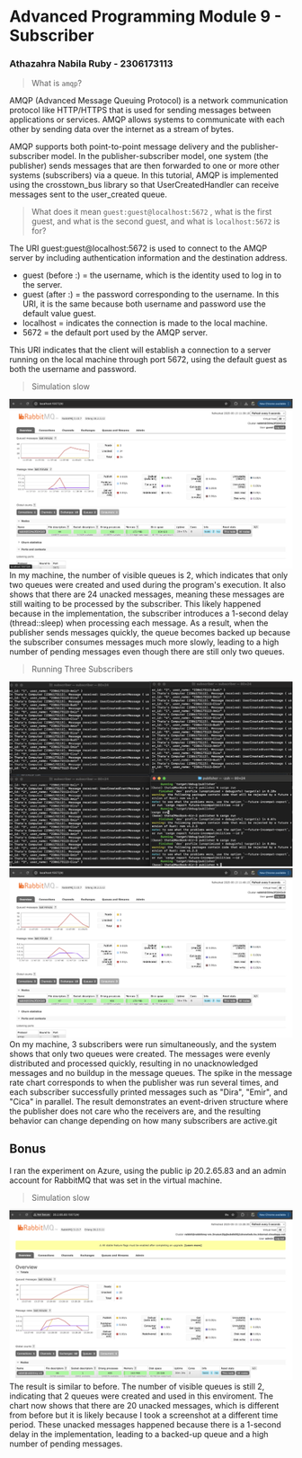# Advanced Programming Module 9 - Subscriber
### Athazahra Nabila Ruby - 2306173113

> What is `amqp`?
 
AMQP (Advanced Message Queuing Protocol) is a network communication protocol like HTTP/HTTPS that is used for sending messages between applications or services. AMQP allows systems to communicate with each other by sending data over the internet as a stream of bytes.

AMQP supports both point-to-point message delivery and the publisher-subscriber model. In the publisher-subscriber model, one system (the publisher) sends messages that are then forwarded to one or more other systems (subscribers) via a queue. In this tutorial, AMQP is implemented using the crosstown_bus library so that UserCreatedHandler can receive messages sent to the user_created queue.

> What does it mean `guest:guest@localhost:5672` , what is the first guest, and what is the second guest, and what is `localhost:5672` is for?
 
The URI guest:guest@localhost:5672 is used to connect to the AMQP server by including authentication information and the destination address.

- guest (before :) = the username, which is the identity used to log in to the server.
- guest (after :) = the password corresponding to the username. In this URI, it is the same because both username and password use the default value guest.
- localhost = indicates the connection is made to the local machine.
- 5672 = the default port used by the AMQP server.

This URI indicates that the client will establish a connection to a server running on the local machine through port 5672, using the default guest as both the username and password.

> Simulation slow
 
![Simulation Slow](images/simulation_slow.png)
In my machine, the number of visible queues is 2, which indicates that only two queues were created and used during the program's execution. It also shows that there are 24 unacked messages, meaning these messages are still waiting to be processed by the subscriber. This likely happened because in the implementation, the subscriber introduces a 1-second delay (thread::sleep) when processing each message. As a result, when the publisher sends messages quickly, the queue becomes backed up because the subscriber consumes messages much more slowly, leading to a high number of pending messages even though there are still only two queues.

> Running Three Subscribers
 
![terminal_3](images/terminal_3.png)
![rabbit_3](images/rabbit_3.png)
On my machine, 3 subscribers were run simultaneously, and the system shows that only two queues were created. The messages were evenly distributed and processed quickly, resulting in no unacknowledged messages and no buildup in the message queues. The spike in the message rate chart corresponds to when the publisher was run several times, and each subscriber successfully printed messages such as "Dira", "Emir", and "Cica" in parallel. The result demonstrates an event-driven structure where the publisher does not care who the receivers are, and the resulting behavior can change depending on how many subscribers are active.git

## Bonus
I ran the experiment on Azure, using the public ip 20.2.65.83 and an admin account for RabbitMQ that was set in the virtual machine.
> Simulation slow
 
![Simulation Slow 2](images/simulation_slow_2.png)
The result is similar to before. The number of visible queues is still 2, indicating that 2 queues were created and used in this enviroment. The chart now shows that there are 20 unacked messages, which is different from before but it is likely because I took a screenshot at a different time period. These unacked messages happened because there is a 1-second delay in the implementation, leading to a backed-up queue and a high number of pending messages.